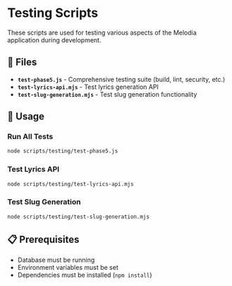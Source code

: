 # Testing Scripts

These scripts are used for testing various aspects of the Melodia application during development.

## 📁 Files

- **`test-phase5.js`** - Comprehensive testing suite (build, lint, security, etc.)
- **`test-lyrics-api.mjs`** - Test lyrics generation API
- **`test-slug-generation.mjs`** - Test slug generation functionality

## 🧪 Usage

### Run All Tests
```bash
node scripts/testing/test-phase5.js
```

### Test Lyrics API
```bash
node scripts/testing/test-lyrics-api.mjs
```

### Test Slug Generation
```bash
node scripts/testing/test-slug-generation.mjs
```

## 📋 Prerequisites

- Database must be running
- Environment variables must be set
- Dependencies must be installed (`npm install`)
